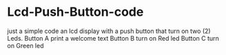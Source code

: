 # Lcd-Push-Button-code
just a simple code an  lcd display with a push button that turn on two (2) Leds.
Button A print a welcome text
Button B turn on Red led
Button C turn on Green led
